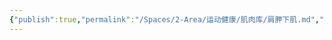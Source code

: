 ```yaml
---
{"publish":true,"permalink":"/Spaces/2-Area/运动健康/肌肉库/肩胛下肌.md","created":"2025-07-07T18:08:55.286+08:00","modified":"2025-07-09T00:23:33.107+08:00","published":"2025-07-09T00:23:33.107+08:00","cssclasses":""}
---
```


